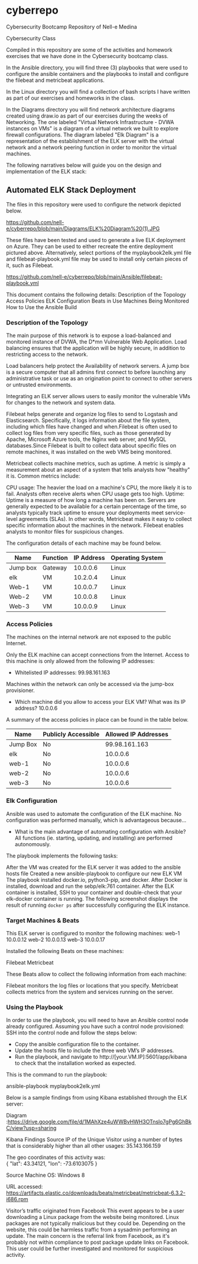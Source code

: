 # cyberrepo
Cybersecurity Bootcamp Repository of Nell-e Medina

Cybersecurity Class

Compiled in this repository are some of the activities and homework exercises that we have done in the Cybersecurity bootcamp class. 

In the Ansible directory, you will find three (3) playbooks that were used to configure the ansible containers and the playbooks to install and configure the filebeat and metricbeat applications. 

In the Linux directory you will find a collection of bash scripts I have written as part of our exercises and homeworks in the class. 

In the Diagrams directory you will find network architecture diagrams created using draw.io as part of our exercises during the weeks of Networking. The one labeled "Virtual Network Infrastructure - DVWA instances on VMs" is a diagram of a virtual network we built to explore firewall configurations. The diagram labeled "Elk Diagram" is a representation of the establishment of the ELK server with the virtual network and a network peering function in order to monitor the virtual machines. 

The following narratives below will guide you on the design and implementation of the ELK stack:

## Automated ELK Stack Deployment
The files in this repository were used to configure the network depicted below.

https://github.com/nell-e/cyberrepo/blob/main/Diagrams/ELK%20Diagram%20(1).JPG

These files have been tested and used to generate a live ELK deployment on Azure. They can be used to either recreate the entire deployment pictured above. Alternatively, select portions of the myplaybook2elk.yml file and filebeat-playbook.yml file may be used to install only certain pieces of it, such as Filebeat.

   https://github.com/nell-e/cyberrepo/blob/main/Ansible/filebeat-playbook.yml
   
This document contains the following details:
Description of the Topology
Access Policies
ELK Configuration
Beats in Use
Machines Being Monitored
How to Use the Ansible Build

### Description of the Topology

The main purpose of this network is to expose a load-balanced and monitored instance of DVWA, the D*mn Vulnerable Web Application.
Load balancing ensures that the application will be highly secure, in addition to restricting access to the network.
 
Load balancers help protect the Availability of network servers.  A jump box is a secure computer that all admins first connect to before launching any administrative task or use as an origination point to connect to other servers or untrusted environments.

Integrating an ELK server allows users to easily monitor the vulnerable VMs for changes to the network and system data.

Filebeat helps generate and organize log files to send to Logstash and Elasticsearch. Specifically, it logs information about the file system, including which files have changed and when.Filebeat is often used to collect log files from very specific files, such as those generated by Apache, Microsoft Azure tools, the Nginx web server, and MySQL databases.Since Filebeat is built to collect data about specific files on remote machines, it was installed on the web VMS being monitored.  

Metricbeat collects machine metrics, such as uptime. A metric is simply a measurement about an aspect of a system that tells analysts how "healthy" it is.
Common metrics include:

CPU usage: The heavier the load on a machine's CPU, the more likely it is to fail. Analysts often receive alerts when CPU usage gets too high.
Uptime: Uptime is a measure of how long a machine has been on. Servers are generally expected to be available for a certain percentage of the time, so analysts typically track uptime to ensure your deployments meet service-level agreements (SLAs).
In other words, Metricbeat makes it easy to collect specific information about the machines in the network. Filebeat enables analysts to monitor files for suspicious changes.

The configuration details of each machine may be found below.
 
| Name 	| Function | IP Address | Operating System |
|----------|----------|------------|------------------|
| Jump box | Gateway  | 10.0.0.6   | Linux            |
| elk 	|  VM      |  10.2.0.4  | Linux            |
| Web-1	|  VM      | 10.0.0.7   | Linux            |
| Web-2 	|  VM       |  10.0.0.8 | Linux            |
| Web-3 	|  VM       |  10.0.0.9 | Linux            |
 
### Access Policies
 
The machines on the internal network are not exposed to the public Internet.
 
Only the ELK machine can accept connections from the Internet. Access to this machine is only allowed from the following IP addresses:
- Whitelisted IP addresses: 99.98.161.163
 
Machines within the network can only be accessed via the jump-box provisioner.
- Which machine did you allow to access your ELK VM? What was its IP address? 10.0.0.6

A summary of the access policies in place can be found in the table below.

| Name 	| Publicly Accessible | Allowed IP Addresses |
|----------|---------------------|----------------------|
| Jump Box  | No             	   | 99.98.161.163   	  |
|   elk   	| No 	               | 10.0.0.6			      |             	
|   web-1 	| No               	| 10.0.0.6              |
|   web-2   | No 	               | 10.0.0.6			      |             	
|   web-3 	| No               	| 10.0.0.6              |

### Elk Configuration

Ansible was used to automate the configuration of the ELK machine. No configuration was performed manually, which is advantageous because...
- What is the main advantage of automating configuration with Ansible? All functions (ie. starting, updating, and installing) are performed autonomously.
 
The playbook implements the following tasks:

After the VM was created for the ELK server it was added to the ansible hosts file 
Created a new ansible-playbook to configure our new ELK VM
The playbook installed docker.io, python3-pip, and docker.
After Docker is installed, download and run the sebp/elk:761 container.
After the ELK container is installed, SSH to your container and double-check that your elk-docker container is running.
The following screenshot displays the result of running `docker ps` after successfully configuring the ELK instance. 
  
### Target Machines & Beats
This ELK server is configured to monitor the following machines:
web-1 10.0.0.12
web-2 10.0.0.13
web-3 10.0.0.17

Installed the following Beats on these machines:

Filebeat
Metricbeat
 
These Beats allow to collect the following information from each machine:

Filebeat monitors the log files or locations that you specify.
Metricbeat collects metrics from the system and services running on the server.

### Using the Playbook

In order to use the playbook, you will need to have an Ansible control node already configured. Assuming you have such a control node provisioned:
SSH into the control node and follow the steps below:

- Copy the ansible configuration file to the container.
- Update the hosts file to include the three web VM’s IP addresses.
- Run the playbook, and navigate to  http://[your.VM.IP]:5601/app/kibana to check that the installation worked as expected.

This is the command to run the playbook:

 ansible-playbook myplaybook2elk.yml

Below is a sample findings from using Kibana established through the ELK server:

Diagram :https://drive.google.com/file/d/1MAhXze4uWWBvHWH3OTnslo7gPg6GhBkC/view?usp=sharing

Kibana Findings
Source IP of the Unique Visitor using a number of bytes that is considerably higher than all other usages: 
35.143.166.159

The geo coordinates of this activity was:  
{ "lat": 43.34121, "lon": -73.6103075 }

Source Machine OS: Windows 8

URL accessed: https://artifacts.elastic.co/downloads/beats/metricbeat/metricbeat-6.3.2-i686.rpm

Visitor’s traffic originated from Facebook
This event appears to be a user downloading a Linux package from the website being monitored.
Linux packages are not typically malicious but they could be. Depending on the website, this could be harmless traffic from a sysadmin performing an update.
The main concern is the referral link from Facebook, as it's probably not within compliance to post package update links on Facebook.
This user could be further investigated and monitored for suspicious activity.
